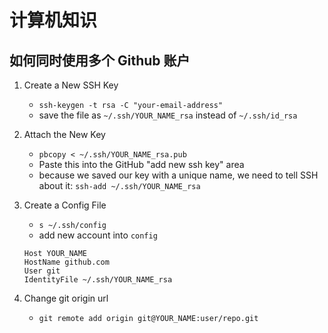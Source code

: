# 计算机知识

## 如何同时使用多个 Github 账户

1. Create a New SSH Key
	- `ssh-keygen -t rsa -C "your-email-address"`
	- save the file as `~/.ssh/YOUR_NAME_rsa` instead of `~/.ssh/id_rsa`
2. Attach the New Key
	- `pbcopy < ~/.ssh/YOUR_NAME_rsa.pub`
	- Paste this into the GitHub "add new ssh key" area
	- because we saved our key with a unique name, we need to tell SSH about it: `ssh-add ~/.ssh/YOUR_NAME_rsa`
3. Create a Config File
	- `s ~/.ssh/config`
	- add new account into `config`

	```
	Host YOUR_NAME
	HostName github.com
	User git
	IdentityFile ~/.ssh/YOUR_NAME_rsa
	```

4. Change git origin url
	- `git remote add origin git@YOUR_NAME:user/repo.git`